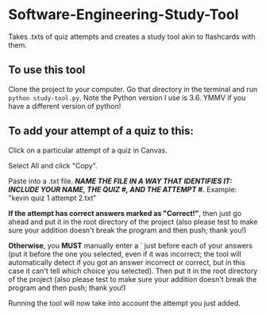 # Software-Engineering-Study-Tool
Takes .txts of quiz attempts and creates a study tool akin to flashcards with them.

## To use this tool
Clone the project to your computer. Go that directory in the terminal and run `python study-tool.py`. Note the Python version I use is 3.6. YMMV if you have a different version of python!

## To add your attempt of a quiz to this:
Click on a particular attempt of a quiz in Canvas.

Select All and click "Copy".

Paste into a .txt file. ***NAME THE FILE IN A WAY THAT IDENTIFIES IT: INCLUDE YOUR NAME, THE QUIZ #, AND THE ATTEMPT #.*** Example: "kevin quiz 1 attempt 2.txt"

**If the attempt has correct answers marked as "Correct!"**, then just go ahead and put it in the root directory of the project (also please test to make sure your addition doesn't break the program and then push; thank you!)

**Otherwise**, you **MUST** manually enter a ` just before each of your answers (put it before the one you selected, even if it was incorrect; the tool will automatically detect if you got an answer incorrect or correct, but in this case it can't tell which choice you selected). 
Then put it in the root directory of the project (also please test to make sure your addition doesn't break the program and then push; thank you!)

Running the tool will now take into account the attempt you just added.
